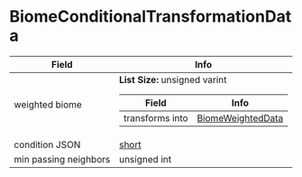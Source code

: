 # BiomeConditionalTransformationData

<table><thead><tr><th>Field</th><th>Info</th></tr></thead><tbody>
<tr><td>weighted biome</td><td><b>List Size:</b> unsigned varint
  <table><thead><tr><th>Field</th><th>Info</th></tr></thead><tbody>
  <tr><td>transforms into</td><td><a href="../types/BiomeWeightedData.md">BiomeWeightedData</a></td></tr>
  </tbody></table></td></tr>
<tr><td>condition JSON</td><td><a href="../types/short.md">short</a></td></tr>
<tr><td>min passing neighbors</td><td>unsigned int</td></tr>
</tbody></table>